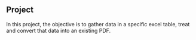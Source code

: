 ## Project

In this project, the objective is to gather data in a specific excel table, treat and convert that data into an existing PDF.

